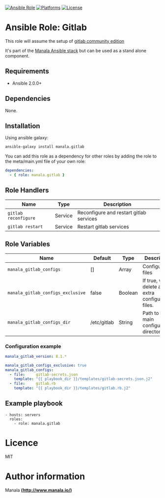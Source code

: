[![Ansible Role](https://img.shields.io/ansible/role/6902.svg?style=plastic)](https://galaxy.ansible.com/list#/roles/6902) [![Platforms](https://img.shields.io/badge/platforms-debian-lightgrey.svg?style=plastic)](#) [![License](http://img.shields.io/:license-mit-lightgrey.svg?style=plastic)](#)

# Ansible Role: Gitlab

This role will assume the setup of [gitlab community edition](https://about.gitlab.com/)

It's part of the <a href="http://www.manala.io" target="_blank">Manala Ansible stack</a> but can be used as a stand alone component.

## Requirements

- Ansible 2.0.0+

## Dependencies

None.

## Installation

Using ansible galaxy:

```bash
ansible-galaxy install manala.gitlab
```
You can add this role as a dependency for other roles by adding the role to the meta/main.yml file of your own role:

```yaml
dependencies:
  - { role: manala.gitlab }
```

## Role Handlers

| Name                 | Type    | Description                             |
| -------------------- | ------- | --------------------------------------- |
| `gitlab reconfigure` | Service | Reconfigure and restart gitlab services |
| `gitlab restart`     | Service | Restart gitlab services                 |

## Role Variables

| Name                                | Default                           | Type    | Description                                                               |
| ----------------------------------- | --------------------------------  | ------- | ------------------------------------------------------------------------- |
| `manala_gitlab_configs`             | []                                | Array   | Configuration files                                                       |
| `manala_gitlab_configs_exclusive`   | false                             | Boolean | If true, will delete any extra configuration files.                       |
| `manala_gitlab_configs_dir`         | /etc/gitlab                       | String  | Path to the main configuration directory.                                 |

### Configuration example

```yaml
manala_gitlab_version: 8.1.*

manala_gitlab_configs_exclusive: true
manala_gitlab_configs:
  - file:     gitlab-secrets.json
    template: "{{ playbook_dir }}/templates/gitlab-secrets.json.j2"
  - file:     gitlab.rb
    template: "{{ playbook_dir }}/templates/gitlab.rb.j2"
```

## Example playbook

    - hosts: servers
      roles:
        - role: manala.gitlab

# Licence

MIT

# Author information

Manala [**(http://www.manala.io/)**](http://www.manala.io)
